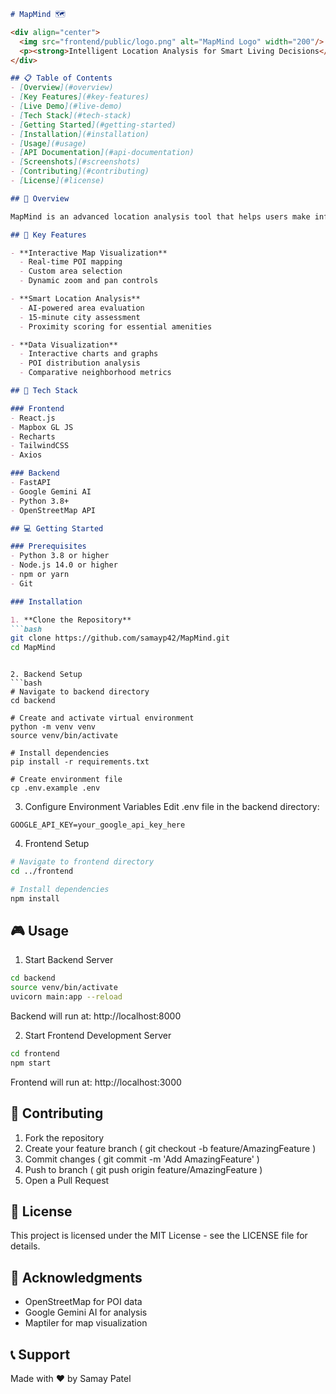 ```markdown
# MapMind 🗺️

<div align="center">
  <img src="frontend/public/logo.png" alt="MapMind Logo" width="200"/>
  <p><strong>Intelligent Location Analysis for Smart Living Decisions</strong></p>
</div>

## 📋 Table of Contents
- [Overview](#overview)
- [Key Features](#key-features)
- [Live Demo](#live-demo)
- [Tech Stack](#tech-stack)
- [Getting Started](#getting-started)
- [Installation](#installation)
- [Usage](#usage)
- [API Documentation](#api-documentation)
- [Screenshots](#screenshots)
- [Contributing](#contributing)
- [License](#license)

## 🌟 Overview

MapMind is an advanced location analysis tool that helps users make informed decisions about where to live. By analyzing various points of interest (POIs) within a specified area, it provides comprehensive insights about the neighborhood's livability, amenities, and overall potential.

## 🎯 Key Features

- **Interactive Map Visualization**
  - Real-time POI mapping
  - Custom area selection
  - Dynamic zoom and pan controls

- **Smart Location Analysis**
  - AI-powered area evaluation
  - 15-minute city assessment
  - Proximity scoring for essential amenities

- **Data Visualization**
  - Interactive charts and graphs
  - POI distribution analysis
  - Comparative neighborhood metrics

## 🚀 Tech Stack

### Frontend
- React.js
- Mapbox GL JS
- Recharts
- TailwindCSS
- Axios

### Backend
- FastAPI
- Google Gemini AI
- Python 3.8+
- OpenStreetMap API

## 💻 Getting Started

### Prerequisites
- Python 3.8 or higher
- Node.js 14.0 or higher
- npm or yarn
- Git

### Installation

1. **Clone the Repository**
```bash
git clone https://github.com/samayp42/MapMind.git
cd MapMind
 ```
```

2. Backend Setup
```bash
# Navigate to backend directory
cd backend

# Create and activate virtual environment
python -m venv venv
source venv/bin/activate

# Install dependencies
pip install -r requirements.txt

# Create environment file
cp .env.example .env
 ```

3. Configure Environment Variables
Edit .env file in the backend directory:

```plaintext
GOOGLE_API_KEY=your_google_api_key_here
 ```

4. Frontend Setup
```bash
# Navigate to frontend directory
cd ../frontend

# Install dependencies
npm install
 ```

## 🎮 Usage
1. Start Backend Server
```bash
cd backend
source venv/bin/activate
uvicorn main:app --reload
 ```

Backend will run at: http://localhost:8000

2. Start Frontend Development Server
```bash
cd frontend
npm start
 ```

Frontend will run at: http://localhost:3000

## 🤝 Contributing
1. Fork the repository
2. Create your feature branch ( git checkout -b feature/AmazingFeature )
3. Commit changes ( git commit -m 'Add AmazingFeature' )
4. Push to branch ( git push origin feature/AmazingFeature )
5. Open a Pull Request
## 📄 License
This project is licensed under the MIT License - see the LICENSE file for details.

## 🙏 Acknowledgments
- OpenStreetMap for POI data
- Google Gemini AI for analysis
- Maptiler for map visualization
## 📞 Support

Made with ❤️ by Samay Patel
 ```
